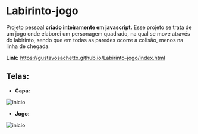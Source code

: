 # Labirinto-jogo

Projeto pessoal __criado inteiramente em javascript.__ Esse projeto se trata de um jogo onde elaborei um personagem quadrado, na qual se move através do labirinto, sendo que em todas as paredes ocorre a colisão, menos na linha de chegada.

__Link:__ https://gustavosachetto.github.io/Labirinto-jogo/index.html

## Telas:
* __Capa:__
  
![inicio](https://github.com/GustavoSachetto/Labirinto-jogo/assets/136517074/3127bcb0-1bd3-4932-a553-6512877dd336)

* __Jogo:__


![inicio](https://github.com/GustavoSachetto/Labirinto-jogo/assets/136517074/e32d9645-16aa-45cd-84ae-e7637f000cb1)
